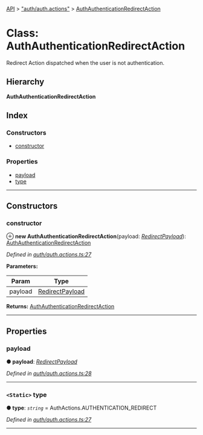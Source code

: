 [API](../README.md) > ["auth/auth.actions"](../modules/_auth_auth_actions_.md) > [AuthAuthenticationRedirectAction](../classes/_auth_auth_actions_.authauthenticationredirectaction.md)

# Class: AuthAuthenticationRedirectAction

Redirect Action dispatched when the user is not authentication.

## Hierarchy

**AuthAuthenticationRedirectAction**

## Index

### Constructors

* [constructor](_auth_auth_actions_.authauthenticationredirectaction.md#constructor)

### Properties

* [payload](_auth_auth_actions_.authauthenticationredirectaction.md#payload)
* [type](_auth_auth_actions_.authauthenticationredirectaction.md#type)

---

## Constructors

<a id="constructor"></a>

###  constructor

⊕ **new AuthAuthenticationRedirectAction**(payload: *[RedirectPayload](../modules/_auth_auth_actions_.md#redirectpayload)*): [AuthAuthenticationRedirectAction](_auth_auth_actions_.authauthenticationredirectaction.md)

*Defined in [auth/auth.actions.ts:27](https://github.com/authumn/authumn-angular/blob/93ce399/projects/authumn-angular/src/auth/auth.actions.ts#L27)*

**Parameters:**

| Param | Type |
| ------ | ------ |
| payload | [RedirectPayload](../modules/_auth_auth_actions_.md#redirectpayload) | 

**Returns:** [AuthAuthenticationRedirectAction](_auth_auth_actions_.authauthenticationredirectaction.md)

___

## Properties

<a id="payload"></a>

###  payload

**● payload**: *[RedirectPayload](../modules/_auth_auth_actions_.md#redirectpayload)*

*Defined in [auth/auth.actions.ts:28](https://github.com/authumn/authumn-angular/blob/93ce399/projects/authumn-angular/src/auth/auth.actions.ts#L28)*

___
<a id="type"></a>

### `<Static>` type

**● type**: *`string`* =  AuthActions.AUTHENTICATION_REDIRECT

*Defined in [auth/auth.actions.ts:27](https://github.com/authumn/authumn-angular/blob/93ce399/projects/authumn-angular/src/auth/auth.actions.ts#L27)*

___

